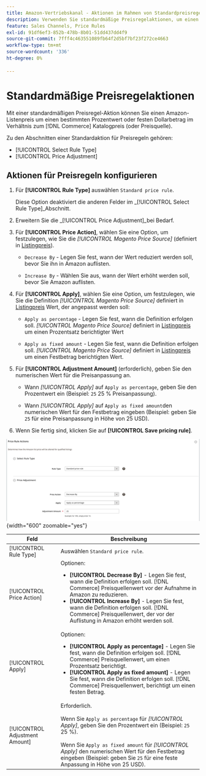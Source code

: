 ```yaml
---
title: Amazon-Vertriebskanal - Aktionen im Rahmen von Standardpreisregeln
description: Verwenden Sie standardmäßige Preisregelaktionen, um einen Amazon-Listingpreis im Verhältnis zum Commerce-Katalogpreis (oder zur Preisquelle) zu erhöhen oder zu senken.
feature: Sales Channels, Price Rules
exl-id: 91df6ef3-852b-478b-8b01-51dd437dd4f9
source-git-commit: 7fff4c463551089fb64f2d5bf7bf23f272ce4663
workflow-type: tm+mt
source-wordcount: '336'
ht-degree: 0%

---
```


# Standardmäßige Preisregelaktionen

Mit einer standardmäßigen Preisregel-Aktion können Sie einen Amazon-Listenpreis um einen bestimmten Prozentwert oder festen Dollarbetrag im Verhältnis zum [!DNL Commerce] Katalogpreis (oder Preisquelle).

Zu den Abschnitten einer Standardaktion für Preisregeln gehören:

- [!UICONTROL Select Rule Type]
- [!UICONTROL Price Adjustment]

## Aktionen für Preisregeln konfigurieren

1. Für **[!UICONTROL Rule Type]** auswählen `Standard price rule`.

   Diese Option deaktiviert die anderen Felder im _[!UICONTROL Select Rule Type]_Abschnitt.

1. Erweitern Sie die _[!UICONTROL Price Adjustment]_bei Bedarf.

1. Für **[!UICONTROL Price Action]**, wählen Sie eine Option, um festzulegen, wie Sie die *[!UICONTROL Magento Price Source]* (definiert in [Listingpreis](./listing-price.md)).

   - `Decrease By` - Legen Sie fest, wann der Wert reduziert werden soll, bevor Sie ihn in Amazon auflisten.

   - `Increase By` - Wählen Sie aus, wann der Wert erhöht werden soll, bevor Sie Amazon auflisten.

1. Für **[!UICONTROL Apply]**, wählen Sie eine Option, um festzulegen, wie Sie die Definition *[!UICONTROL Magento Price Source]* definiert in [Listingpreis](./listing-price.md) Wert, der angepasst werden soll:

   - `Apply as percentage` - Legen Sie fest, wann die Definition erfolgen soll. *[!UICONTROL Magento Price Source]* definiert in [Listingpreis](./listing-price.md) um einen Prozentsatz berichtigter Wert

   - `Apply as fixed amount` - Legen Sie fest, wann die Definition erfolgen soll. *[!UICONTROL Magento Price Source]* definiert in [Listingpreis](./listing-price.md) um einen Festbetrag berichtigten Wert.

1. Für **[!UICONTROL Adjustment Amount]** (erforderlich), geben Sie den numerischen Wert für die Preisanpassung an.

   - Wann *[!UICONTROL Apply]* auf `Apply as percentage`, geben Sie den Prozentwert ein (Beispiel: `25` 25 % Preisanpassung).

   - Wann *[!UICONTROL Apply]* auf `Apply as fixed amount`den numerischen Wert für den Festbetrag eingeben (Beispiel: geben Sie `25` für eine Preisanpassung in Höhe von 25 USD).

1. Wenn Sie fertig sind, klicken Sie auf **[!UICONTROL Save pricing rule]**.

![Standardpreisregel](assets/ob-price-rule-action-standard-example.png){width="600" zoomable="yes"}

| Feld | Beschreibung |
|--------------------------------|-----------------------------------------------------------------------------------------------------------------------------------------------------------------------------------------------------------------------------------------------------------------------------------------------------------------------------------|
| [!UICONTROL Rule Type] | Auswählen `Standard price rule`. |
| [!UICONTROL Price Action] | Optionen:<ul><li>**[!UICONTROL Decrease By]** - Legen Sie fest, wann die Definition erfolgen soll. [!DNL Commerce] Preisquellenwert vor der Aufnahme in Amazon zu reduzieren.</li><li>**[!UICONTROL Increase By]** - Legen Sie fest, wann die Definition erfolgen soll. [!DNL Commerce] Preisquellenwert, der vor der Auflistung in Amazon erhöht werden soll.</li></ul> |
| [!UICONTROL Apply] | Optionen:<ul><li>**[!UICONTROL Apply as percentage]** - Legen Sie fest, wann die Definition erfolgen soll. [!DNL Commerce] Preisquellenwert, um einen Prozentsatz berichtigt.</li><li>**[!UICONTROL Apply as fixed amount]** - Legen Sie fest, wann die Definition erfolgen soll. [!DNL Commerce] Preisquellenwert, berichtigt um einen festen Betrag.</li></ul> |
| [!UICONTROL Adjustment Amount] | Erforderlich.<br><br>Wenn Sie `Apply as percentage` für *[!UICONTROL Apply]*, geben Sie den Prozentwert ein (Beispiel: `25` 25 %).<br><br>Wenn Sie `Apply as fixed amount` für *[!UICONTROL Apply]* den numerischen Wert für den Festbetrag eingeben (Beispiel: geben Sie `25` für eine feste Anpassung in Höhe von 25 USD). |
